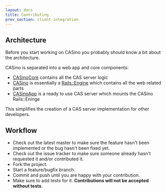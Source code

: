 ```yaml
---
layout: docs
title: Contributing
prev_section: client-integration
---
```


## Architecture

Before you start working on CASino you probably should know a bit about the architecture.

CASino is separated into a web app and core components:

* [CASinoCore](https://github.com/rbCAS/CASinoCore) contains all the CAS server logic
* [CASino](https://github.com/rbCAS/CASino) is essentially a [Rails::Engine](http://edgeapi.rubyonrails.org/classes/Rails/Engine.html) which contains all the web related parts
* [CASinoApp](https://github.com/rbCAS/CASinoApp) is a ready to use CAS server which mounts the CASino Rails::Eninge

This simplifies the creation of a CAS server implementation for other developers.

## Workflow

* Check out the latest master to make sure the feature hasn't been implemented or the bug hasn't been fixed yet.
* Check out the issue tracker to make sure someone already hasn't requested it and/or contributed it.
* Fork the project.
* Start a feature/bugfix branch.
* Commit and push until you are happy with your contribution.
* Make sure to add tests for it. **Contributions will not be accepted without tests**.
